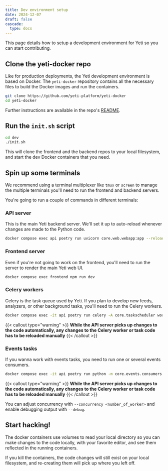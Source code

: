 ```yaml
---
title: Dev environment setup
date: 2024-12-07
draft: false
cascade:
  type: docs
---
```


This page details how to setup a development environment for Yeti so you can
start contributing.

## Clone the yeti-docker repo

Like for production deployments, the Yeti development environment is based on
Docker. The `yeti-docker` repository contains all the necessary files to build
the Docker images and run the containers.

```bash
git clone https://github.com/yeti-platform/yeti-docker
cd yeti-docker
```

Further instructions are available in the repo's
[README](https://github.com/yeti-platform/yeti-docker/blob/main/dev/README.md).

## Run the `init.sh` script

```bash
cd dev
./init.sh
```

This will clone the frontend and the backend repos to your local filesystem, and
start the dev Docker containers that you need.

## Spin up some terminals

We recommend using a terminal multiplexer like `tmux` or `screen` to manage the
multiple terminals you'll need to run the frontend and backend servers.

You're going to run a couple of commands in different terminals:

### API server

This is the main Yeti backend server. We'll set it up to auto-reload whenever
changes are made to the Python code.

```bash
docker compose exec api poetry run uvicorn core.web.webapp:app --reload --host 0.0.0.0
```

### Frontend server

Even if you're not going to work on the frontend, you'll need to run the server
to render the main Yeti web UI.

```bash
docker compose exec frontend npm run dev
```

### Celery workers

Celery is the task queue used by Yeti. If you plan to develop new feeds,
analyzers, or other background tasks, you'll need to run the Celery workers.

```bash
docker compose exec -it api poetry run celery -A core.taskscheduler worker --loglevel=INFO --purge -B -P threads
```

{{< callout type="warning" >}} **While the API server picks up changes to the
code automatically, any changes to the Celery worker or task code has to be
reloaded manually** {{< /callout >}}

### Events tasks

If you wanna work with events tasks, you need to run one or several events
consumers.

```bash
docker compose exec -it api poetry run python -m core.events.consumers events
```

{{< callout type="warning" >}} **While the API server picks up changes to the
code automatically, any changes to the Celery worker or task code has to be
reloaded manually** {{< /callout >}}

You can adjust concurrency with `--concurrency <number_of_worker>` and enable
debugging output with `--debug`.

## Start hacking!

The docker containers use volumes to read your local directory so you can make
changes to the code locally, with your favorite editor, and see them reflected
in the running containers.

If you kill the containers, the code changes will still exist on your local
filesystem, and re-creating them will pick up where you left off.
